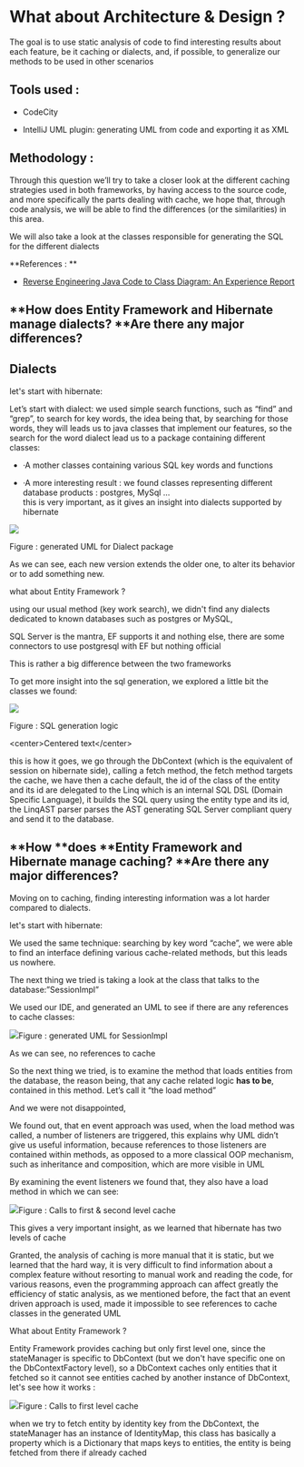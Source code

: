 # What about **Architecture & Design ?**

The goal is to use static analysis of code to find interesting results about each feature, be it caching or dialects, and, if possible, to generalize our methods to be used in other scenarios

## **Tools used :**

* CodeCity

* IntelliJ UML plugin: generating UML from code and exporting it as XML

## **Methodology :**

Through this question we’ll try to take a closer look at the different caching strategies used in both frameworks, by having access to the source code, and more specifically the parts dealing with cache, we hope that, through code analysis, we will be able to find the differences \(or the similarities\) in this area.

We will also take a look at the classes responsible for generating the SQL for the different dialects

**References : **

* [Reverse Engineering Java Code to Class Diagram: An Experience Report](http://citeseerx.ist.psu.edu/viewdoc/download?doi=10.1.1.259.546&rep=rep1&type=pdf)

## **How **does **Entity Framework and Hibernate manage d**ialects**? **Are there any major differences?

## Dialects

let's start with hibernate:

Let’s start with dialect: we used simple search functions, such as “find” and “grep”, to search for key words, the idea being that, by searching for those words, they will leads us to java classes that implement our features, so the search for the word dialect lead us to a package containing different classes:

* ·A mother classes containing various SQL key words and functions

* ·A more interesting result : we found classes representing different database products : postgres, MySql …  
  this is very important, as it gives an insight into dialects supported by hibernate

![](/assets/uml_postges.png)

Figure : generated UML for Dialect package

As we can see, each new version extends the older one, to alter its behavior or to add something new.

what about Entity Framework ?

using our usual method \(key work search\), we didn't find any dialects dedicated to known databases such as postgres or MySQL,

SQL Server is the mantra, EF supports it and nothing else, there are some connectors to use postgresql with EF but nothing official

This is rather a big difference between the two frameworks

To get more insight into the sql generation, we explored a little bit the classes we found:

![](/assets/AST.png)

Figure : SQL generation logic

&lt;center&gt;Centered text&lt;/center&gt;

this is how it goes, we go through the DbContext \(which is the equivalent of session on hibernate side\),  calling a fetch method, the fetch method targets the cache, we have then a cache default, the id of the class of the entity and its id are delegated to the Linq which is an internal SQL DSL \(Domain Specific Language\), it builds the SQL query using the entity type and its id, the LinqAST parser parses the AST generating SQL Server compliant query and send it to the database.

## **How **does **Entity Framework and Hibernate manage caching? **Are there any major differences?

Moving on to caching, finding interesting information was a lot harder compared to dialects.

let's start with hibernate:

We used the same technique: searching by key word “cache”, we were able to find an interface defining various cache-related methods, but this leads us nowhere.

The next thing we tried is taking a look at the class that talks to the database:”SessionImpl”

We used our IDE, and generated an UML to see if there are any references to cache classes:

![](/assets/UML.png)Figure : generated UML for SessionImpl

As we can see, no references to cache

So the next thing we tried, is to examine the method that loads entities from the database, the reason being, that any cache related logic **has to be**, contained in this method. Let’s call it “the load method”

And we were not disappointed,

We found out, that en event approach was used, when the load method was called, a number of listeners are triggered, this explains why UML didn’t give us useful information, because references to those listeners are contained within methods, as opposed to a more classical OOP mechanism, such as inheritance and composition, which are more visible in UML

By examining the event listeners we found that, they also have a load method in which we can see:

![](/assets/code.png)Figure : Calls to first & second level cache

This gives a very important insight, as we learned that hibernate has two levels of cache

Granted, the analysis of caching is more manual that it is static, but we learned that the hard way, it is very difficult to find information about a complex feature without resorting to manual work and reading the code, for various reasons, even the programming approach can affect greatly the efficiency of static analysis, as we mentioned before, the fact that an event driven approach is used, made it impossible to see references to cache classes in the generated UML

What about Entity Framework ?

Entity Framework provides caching but only first level one, since the stateManager is specific to DbContext \(but we don't have specific one on the DbContextFactory level\), so a DbContext caches only entities that it fetched so it cannot see entities cached by another instance of DbContext, let's see how it works :

![](/assets/Caching.png)Figure : Calls to first level cache

when we try to fetch entity by identity key from the DbContext, the stateManager has an instance of IdentityMap, this class has basically a property which is a Dictionary that maps keys to entities, the entity is being fetched from there if already cached

